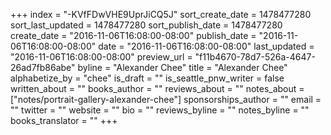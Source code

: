 +++
index = "-KVfFDwVHE9UprJiCQ5J"
sort_create_date = 1478477280
sort_last_updated = 1478477280
sort_publish_date = 1478477280
create_date = "2016-11-06T16:08:00-08:00"
publish_date = "2016-11-06T16:08:00-08:00"
date = "2016-11-06T16:08:00-08:00"
last_updated = "2016-11-06T16:08:00-08:00"
preview_url = "f11b4670-78d7-526a-4647-26ad7fb86abe"
byline = "Alexander Chee"
title = "Alexander Chee"
alphabetize_by = "chee"
is_draft = ""
is_seattle_pnw_writer = false
written_about = ""
books_author = ""
reviews_about = ""
notes_about = ["notes/portrait-gallery-alexander-chee"]
sponsorships_author = ""
email = ""
twitter = ""
website = ""
bio = ""
reviews_byline = ""
notes_byline = ""
books_translator = ""
+++
